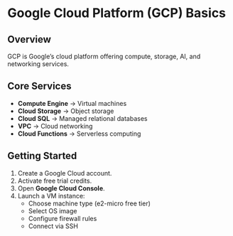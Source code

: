 # Google Cloud Platform (GCP) Basics

## Overview
GCP is Google’s cloud platform offering compute, storage, AI, and networking services.

## Core Services
- **Compute Engine** → Virtual machines
- **Cloud Storage** → Object storage
- **Cloud SQL** → Managed relational databases
- **VPC** → Cloud networking
- **Cloud Functions** → Serverless computing

## Getting Started
1. Create a Google Cloud account.
2. Activate free trial credits.
3. Open **Google Cloud Console**.
4. Launch a VM instance:
   - Choose machine type (e2-micro free tier)
   - Select OS image
   - Configure firewall rules
   - Connect via SSH
